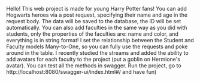 Hello! This web project is made for young Harry Potter fans! You can add Hogwarts heroes via a post request, specifying their name and age in the request body. 
The data will be saved to the database, the ID will be set automatically. You can also add faculties in the same way as you did with students, only the properties of the faculties 
are: name and color, and everything is in string format! I set the relationship between the Student and Faculty models Many-to-One, so you can fully use the requests and poke 
around in the table. I recently studied the streams and added the ability to add avatars for each faculty to the project (put a goblin on Hermione's avatar). 
You can test all the methods in swagger. Run the project, go to http://localhost:8080/swagger-ui/index.html#/ and have fun)
